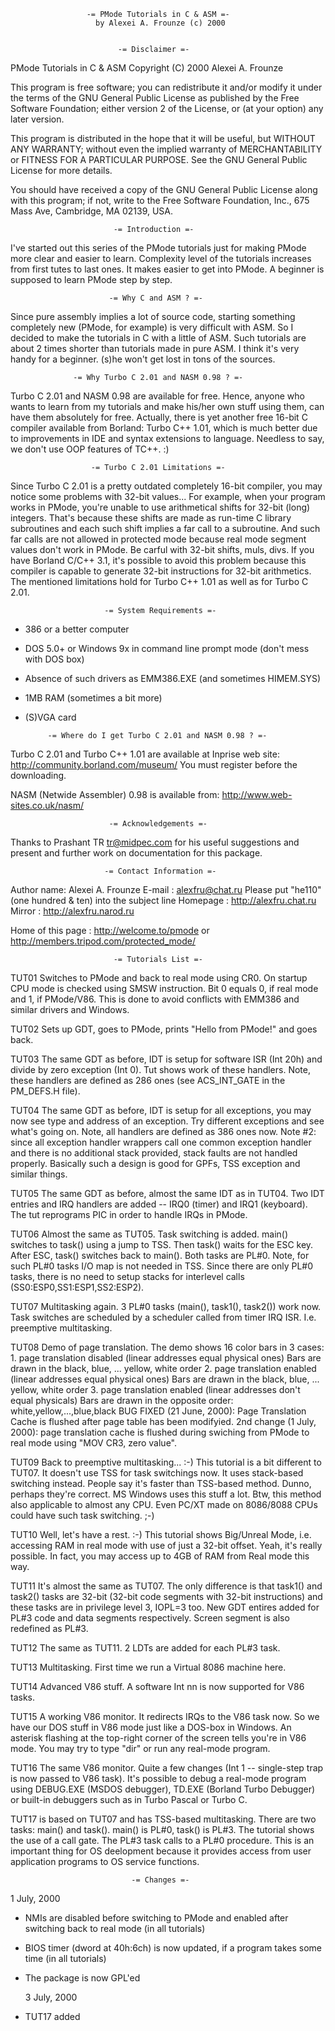                      -= PMode Tutorials in C & ASM =-
                       by Alexei A. Frounze (c) 2000


                            -= Disclaimer =-

  PMode Tutorials in C & ASM
  Copyright (C) 2000 Alexei A. Frounze

  This program is free software; you can redistribute it and/or modify
it under the terms of the GNU General Public License as published by
the Free Software Foundation; either version 2 of the License, or
(at your option) any later version.

  This program is distributed in the hope that it will be useful,
but WITHOUT ANY WARRANTY; without even the implied warranty of
MERCHANTABILITY or FITNESS FOR A PARTICULAR PURPOSE.  See the
GNU General Public License for more details.

  You should have received a copy of the GNU General Public License
along with this program; if not, write to the Free Software
Foundation, Inc., 675 Mass Ave, Cambridge, MA 02139, USA.


                           -= Introduction =-

  I've started out this series of the PMode tutorials just for making PMode
more clear and easier to learn. Complexity level of the tutorials 
increases from first tutes to last ones. It makes easier to get into
PMode. A beginner is supposed to learn PMode step by step.


                          -= Why C and ASM ? =-

  Since pure assembly implies a lot of source code, starting something
completely new (PMode, for example) is very difficult with ASM. So I decided
to make the tutorials in C with a little of ASM. Such tutorials are about
2 times shorter than tutorials made in pure ASM. I think it's very handy
for a beginner. (s)he won't get lost in tons of the sources.


                  -= Why Turbo C 2.01 and NASM 0.98 ? =-

  Turbo C 2.01 and NASM 0.98 are available for free. Hence, anyone who
wants to learn from my tutorials and make his/her own stuff using them,
can have them absolutely for free. Actually, there is yet another free 
16-bit C compiler available from Borland: Turbo C++ 1.01, which is much better 
due to improvements in IDE and syntax extensions to language. Needless to say, 
we don't use OOP features of TC++. :)


                      -= Turbo C 2.01 Limitations =-

  Since Turbo C 2.01 is a pretty outdated completely 16-bit compiler,
you may notice some problems with 32-bit values... For example,
when your program works in PMode, you're unable to use arithmetical shifts
for 32-bit (long) integers. That's because these shifts are made as
run-time C library subroutines and each such shift implies a far call to
a subroutine. And such far calls are not allowed in protected mode because
real mode segment values don't work in PMode. Be carful with 32-bit shifts,
muls, divs. If you have Borland C/C++ 3.1, it's possible to avoid this
problem because this compiler is capable to generate 32-bit instructions for
32-bit arithmetics. The mentioned limitations hold for Turbo C++ 1.01 as well 
as for Turbo C 2.01. 



                         -= System Requirements =-

  - 386 or a better computer
  - DOS 5.0+ or Windows 9x in command line prompt mode 
    (don't mess with DOS box)
  - Absence of such drivers as EMM386.EXE (and sometimes HIMEM.SYS)
  - 1MB RAM (sometimes a bit more)
  - (S)VGA card


             -= Where do I get Turbo C 2.01 and NASM 0.98 ? =-

  Turbo C 2.01 and Turbo C++ 1.01 are available at Inprise web site:
    http://community.borland.com/museum/
  You must register before the downloading.

  NASM (Netwide Assembler) 0.98 is available from:
    http://www.web-sites.co.uk/nasm/


                          -= Acknowledgements =-

  Thanks to Prashant TR <tr@midpec.com> for his useful suggestions and
present and further work on documentation for this package.


                         -= Contact Information =-

  Author name: Alexei A. Frounze
  E-mail     : alexfru@chat.ru Please put "he110" (one hundred & ten) into the subject line
  Homepage   : http://alexfru.chat.ru
  Mirror     : http://alexfru.narod.ru

  Home of this page : http://welcome.to/pmode or http://members.tripod.com/protected_mode/


                           -= Tutorials List =-

TUT01   Switches to PMode and back to real mode using CR0. On startup CPU
        mode is checked using SMSW instruction. Bit 0 equals 0, if real mode
        and 1, if PMode/V86. This is done to avoid conflicts with EMM386 and
        similar drivers and Windows.

TUT02   Sets up GDT, goes to PMode, prints "Hello from PMode!" and goes back.

TUT03   The same GDT as before, IDT is setup for software ISR (Int 20h) and 
        divide by zero exception (Int 0). Tut shows work of these handlers.
        Note, these handlers are defined as 286 ones (see ACS_INT_GATE in the
        PM_DEFS.H file).

TUT04   The same GDT as before, IDT is setup for all exceptions, 
        you may now see type and address of an exception. Try different
        exceptions and see what's going on.
        Note, all handlers are defined as 386 ones now.
        Note #2: since all exception handler wrappers call one common
        exception handler and there is no additional stack provided, stack 
        faults are not handled properly. Basically such a design is good
        for GPFs, TSS exception and similar things.

TUT05   The same GDT as before, almost the same IDT as in TUT04. Two IDT
        entries and IRQ handlers are added -- IRQ0 (timer) and
        IRQ1 (keyboard). The tut reprograms PIC in order to handle IRQs
        in PMode.

TUT06   Almost the same as TUT05. Task switching is added. main() switches
        to task() using a jump to TSS. Then task() waits for the ESC key.
        After ESC, task() switches back to main(). Both tasks are PL#0.
        Note, for such PL#0 tasks I/O map is not needed in TSS. Since there
        are only PL#0 tasks, there is no need to setup stacks for interlevel
        calls (SS0:ESP0,SS1:ESP1,SS2:ESP2).

TUT07   Multitasking again. 3 PL#0 tasks (main(), task1(), task2()) work now.
        Task switches are scheduled by a scheduler called from timer IRQ ISR.
        I.e. preemptive multitasking.

TUT08   Demo of page translation. The demo shows 16 color bars in 3 cases:
        1. page translation disabled (linear addresses equal physical ones)
           Bars are drawn in the black, blue, ... yellow, white order
        2. page translation enabled (linear addresses equal physical ones)
           Bars are drawn in the black, blue, ... yellow, white order
        3. page translation enabled (linear addresses don't equal physicals)
           Bars are drawn in the opposite order: white,yellow,...,blue,black
        BUG FIXED (21 June, 2000): Page Translation Cache is flushed after
        page table has been modifyied.
        2nd change (1 July, 2000): page translation cache is flushed
        during swiching from PMode to real mode using "MOV CR3, zero value".

TUT09   Back to preemptive multitasking... :-) This tutorial is a bit
        different to TUT07. It doesn't use TSS for task switchings now.
        It uses stack-based switching instead. People say it's faster than
        TSS-based method. Dunno, perhaps they're correct. MS Windows
        uses this stuff a lot. Btw, this method also applicable to almost any
        CPU. Even PC/XT made on 8086/8088 CPUs could have such task
        switching. ;-)

TUT10   Well, let's have a rest. :-) This tutorial shows Big/Unreal Mode,
        i.e. accessing RAM in real mode with use of just a 32-bit offset.
        Yeah, it's really possible. In fact, you may access up to 4GB
        of RAM from Real mode this way.

TUT11   It's almost the same as TUT07. The only difference is that task1()
        and task2() tasks are 32-bit (32-bit code segments with 32-bit
        instructions) and these tasks are in privilege level 3, IOPL=3 too.
        New GDT entires added for PL#3 code and data segments respectively.
        Screen segment is also redefined as PL#3.

TUT12   The same as TUT11. 2 LDTs are added for each PL#3 task.

TUT13   Multitasking. First time we run a Virtual 8086 machine here.

TUT14   Advanced V86 stuff. A software Int nn is now supported for V86 tasks.

TUT15   A working V86 monitor. It redirects IRQs to the V86 task now. So we
        have our DOS stuff in V86 mode just like a DOS-box in Windows. An
        asterisk flashing at the top-right corner of the screen tells you're
        in V86 mode. You may try to type "dir" or run any real-mode program.

TUT16   The same V86 monitor. Quite a few changes (Int 1 -- single-step trap
        is now passed to V86 task). It's possible to debug a real-mode
        program using DEBUG.EXE (MSDOS debugger), TD.EXE (Borland Turbo
        Debugger) or built-in debuggers such as in Turbo Pascal or Turbo C. 

TUT17   is based on TUT07 and has TSS-based multitasking. There are two
        tasks: main() and task(). main() is PL#0, task() is PL#3. The
        tutorial shows the use of a call gate. The PL#3 task calls to a PL#0
        procedure. This is an important thing for OS deelopment because
        it provides access from user application programs to OS service
        functions.

                               -= Changes =-

  1 July, 2000
- NMIs are disabled before switching to PMode and enabled after
  switching back to real mode (in all tutorials)
- BIOS timer (dword at 40h:6ch) is now updated, if a program takes some
  time (in all tutorials)
- The package is now GPL'ed

  3 July, 2000
- TUT17 added
